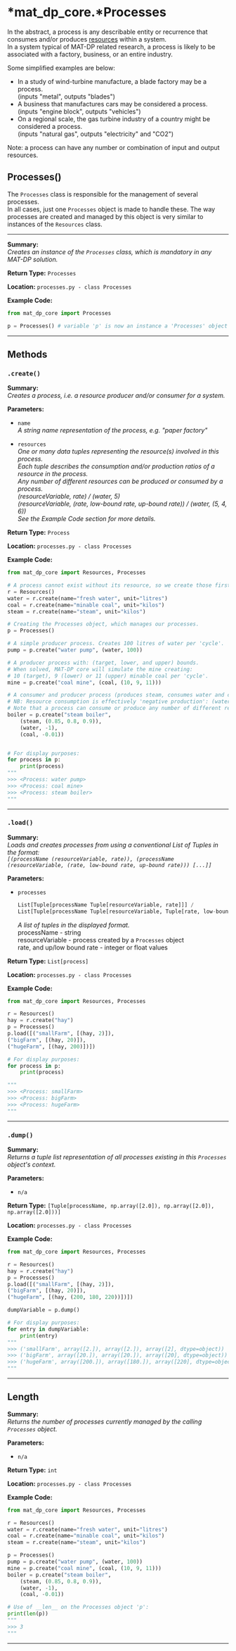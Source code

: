 # *mat_dp_core.***Processes**

In the abstract, a process is any describable entity or recurrence that consumes and/or produces [resources](resources.md) within a system.  
In a system typical of MAT-DP related research, a process is likely to be associated with a factory, business, or an entire industry.

Some simplified examples are below:

- In a study of wind-turbine manufacture, a blade factory may be a process.  
  (inputs "metal", outputs "blades")
- A business that manufactures cars may be considered a process.  
  (inputs "engine block", outputs "vehicles")
- On a regional scale, the gas turbine industry of a country might be considered a process.  
  (inputs "natural gas", outputs "electricity" and "CO2")

Note: a process can have any number or combination of input and output resources.
<!-- TODO: Check this is true -->

## **Processes()**

The ```Processes``` class is responsible for the management of several processes.  
In all cases, just one ```Processes``` object is made to handle these. The way processes are created and managed by this object is very similar to instances of the ```Resources``` class.

---

**Summary:**  
*Creates an instance of the ```Processes``` class, which is mandatory in any MAT-DP solution.*

**Return Type:**  ```Processes```

**Location:** ```processes.py - class Processes```

**Example Code:**
```py
from mat_dp_core import Processes

p = Processes() # variable 'p' is now an instance a 'Processes' object
```

---

## **Methods**

### `.create()`

**Summary:**  
*Creates a process, i.e. a resource producer and/or consumer for a system.*

**Parameters:**

* ```name```  
  *A string name representation of the process, e.g. "paper factory"*

* ```resources```  
  *One or many data tuples representing the resource(s) involved in this process.  
  Each tuple describes the consumption and/or production ratios of a resource in the process.  
  Any number of different resources can be produced or consumed by a process.  
  (resourceVariable, rate) / (water, 5)  
  (resourceVariable, (rate, low-bound rate, up-bound rate)) / (water, (5, 4, 6))  
  See the Example Code section for more details.*


**Return Type:**  ```Process```

**Location:** ```processes.py - class Processes```

**Example Code:**
```py
from mat_dp_core import Resources, Processes

# A process cannot exist without its resource, so we create those first.
r = Resources()
water = r.create(name="fresh water", unit="litres")
coal = r.create(name="minable coal", unit="kilos")
steam = r.create(name="steam", unit="kilos")

# Creating the Processes object, which manages our processes.
p = Processes() 

# A simple producer process. Creates 100 litres of water per 'cycle'.
pump = p.create("water pump", (water, 100))

# A producer process with: (target, lower, and upper) bounds.
# When solved, MAT-DP core will simulate the mine creating:
# 10 (target), 9 (lower) or 11 (upper) minable coal per 'cycle'.
mine = p.create("coal mine", (coal, (10, 9, 11)))

# A consumer and producer process (produces steam, consumes water and coal).
# NB: Resource consumption is effectively 'negative production': (water, *-1*).
# Note that a process can consume or produce any number of different resources
boiler = p.create("steam boiler",
    (steam, (0.85, 0.8, 0.9)),
    (water, -1),
    (coal, -0.01))


# For display purposes:
for process in p:
    print(process)
"""
>>> <Process: water pump>
>>> <Process: coal mine>
>>> <Process: steam boiler>
"""
```

---

### `.load()`

**Summary:**  
*Loads and creates processes from using a conventional List of Tuples in the format:  
```[(processName (resourceVariable, rate)), (processName (resourceVariable, (rate, low-bound rate, up-bound rate))) [...]]```*

**Parameters:**

* ```processes```  
  ```py
  List[Tuple[processName Tuple[resourceVariable, rate]]] /
  List[Tuple[processName Tuple[resourceVariable, Tuple[rate, low-bound rate, up-bound rate]]]]
  ```  
  *A list of tuples in the displayed format.*  
  processName - string  
  resourceVariable - process created by a ```Processes``` object  
  rate, and up/low bound rate - integer or float values


**Return Type:**  ```List[process]```

**Location:** ```processes.py - class Processes```

**Example Code:**
```py
from mat_dp_core import Resources, Processes

r = Resources()
hay = r.create("hay")
p = Processes()
p.load([("smallFarm", [(hay, 2)]),
("bigFarm", [(hay, 20)]),
("hugeFarm", [(hay, 200)])])

# For display purposes:
for process in p:
    print(process)

"""
>>> <Process: smallFarm>
>>> <Process: bigFarm>
>>> <Process: hugeFarm>
"""
```

---

### `.dump()`

**Summary:**  
*Returns a tuple list representation of all processes existing in this ```Processes``` object's context.*

**Parameters:**

* ```n/a```

**Return Type:** ```[Tuple[processName, np.array([2.0]), np.array([2.0]), np.array([2.0]))]```

**Location:** ```processes.py - class Processes```

**Example Code:**
```py
from mat_dp_core import Resources, Processes

r = Resources()
hay = r.create("hay")
p = Processes()
p.load([("smallFarm", [(hay, 2)]),
("bigFarm", [(hay, 20)]),
("hugeFarm", [(hay, (200, 180, 220))])])

dumpVariable = p.dump()

# For display purposes:
for entry in dumpVariable:
    print(entry)
"""
>>> ('smallFarm', array([2.]), array([2.]), array([2], dtype=object))
>>> ('bigFarm', array([20.]), array([20.]), array([20], dtype=object))
>>> ('hugeFarm', array([200.]), array([180.]), array([220], dtype=object))
"""
```

---

## Length

**Summary:**  
*Returns the number of processes currently managed by the calling ```Processes``` object.*

**Parameters:**

* ```n/a```

**Return Type:**  ```int```

**Location:** ```processes.py - class Processes```

**Example Code:**
```py
from mat_dp_core import Resources, Processes

r = Resources()
water = r.create(name="fresh water", unit="litres")
coal = r.create(name="minable coal", unit="kilos")
steam = r.create(name="steam", unit="kilos")

p = Processes() 
pump = p.create("water pump", (water, 100))
mine = p.create("coal mine", (coal, (10, 9, 11)))
boiler = p.create("steam boiler",
    (steam, (0.85, 0.8, 0.9)),
    (water, -1),
    (coal, -0.01))

# Use of __len__ on the Processes object 'p':
print(len(p))
"""
>>> 3
"""
```

---


